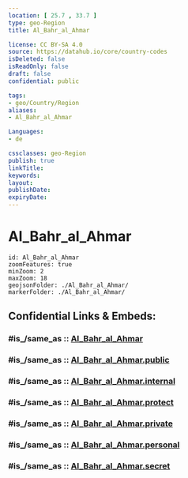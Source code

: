 ```yaml
---
location: [ 25.7 , 33.7 ] 
type: geo-Region
title: Al_Bahr_al_Ahmar

license: CC BY-SA 4.0
source: https://datahub.io/core/country-codes
isDeleted: false
isReadOnly: false
draft: false
confidential: public

tags:
- geo/Country/Region
aliases:
- Al_Bahr_al_Ahmar

Languages:
- de

cssclasses: geo-Region
publish: true
linkTitle: 
keywords: 
layout: 
publishDate: 
expiryDate: 
---
```


# Al_Bahr_al_Ahmar

```leaflet
id: Al_Bahr_al_Ahmar
zoomFeatures: true 
minZoom: 2 
maxZoom: 18
geojsonFolder: ./Al_Bahr_al_Ahmar/
markerFolder: ./Al_Bahr_al_Ahmar/
```


## Confidential Links & Embeds: 

### #is_/same_as :: [Al_Bahr_al_Ahmar](/_Standards/Earth/Continent/Africa/Africa~North/Egypt/governorates~Egypt/Al_Bahr_al_Ahmar.md) 

### #is_/same_as :: [Al_Bahr_al_Ahmar.public](/_public/Earth/Continent/Africa/Africa~North/Egypt/governorates~Egypt/Al_Bahr_al_Ahmar.public.md) 

### #is_/same_as :: [Al_Bahr_al_Ahmar.internal](/_internal/Earth/Continent/Africa/Africa~North/Egypt/governorates~Egypt/Al_Bahr_al_Ahmar.internal.md) 

### #is_/same_as :: [Al_Bahr_al_Ahmar.protect](/_protect/Earth/Continent/Africa/Africa~North/Egypt/governorates~Egypt/Al_Bahr_al_Ahmar.protect.md) 

### #is_/same_as :: [Al_Bahr_al_Ahmar.private](/_private/Earth/Continent/Africa/Africa~North/Egypt/governorates~Egypt/Al_Bahr_al_Ahmar.private.md) 

### #is_/same_as :: [Al_Bahr_al_Ahmar.personal](/_personal/Earth/Continent/Africa/Africa~North/Egypt/governorates~Egypt/Al_Bahr_al_Ahmar.personal.md) 

### #is_/same_as :: [Al_Bahr_al_Ahmar.secret](/_secret/Earth/Continent/Africa/Africa~North/Egypt/governorates~Egypt/Al_Bahr_al_Ahmar.secret.md)

